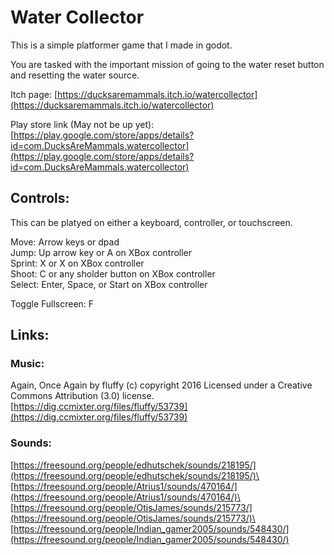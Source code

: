 # Water Collector

This is a simple platformer game that I made in godot.

You are tasked with the important mission of going to the water reset button and resetting the water source.

Itch page: [https://ducksaremammals.itch.io/watercollector](https://ducksaremammals.itch.io/watercollector)

Play store link (May not be up yet): [https://play.google.com/store/apps/details?id=com.DucksAreMammals.watercollector](https://play.google.com/store/apps/details?id=com.DucksAreMammals.watercollector)

## Controls:

This can be platyed on either a keyboard, controller, or touchscreen.

Move: Arrow keys or dpad\
Jump: Up arrow key or A on XBox controller\
Sprint: X or X on XBox controller\
Shoot: C or any sholder button on XBox controller\
Select: Enter, Space, or Start on XBox controller

Toggle Fullscreen: F

## Links:

### Music:

Again, Once Again by fluffy (c) copyright 2016 Licensed under a Creative Commons Attribution (3.0) license.\
[https://dig.ccmixter.org/files/fluffy/53739](https://dig.ccmixter.org/files/fluffy/53739)

### Sounds:

[https://freesound.org/people/edhutschek/sounds/218195/](https://freesound.org/people/edhutschek/sounds/218195/)\
[https://freesound.org/people/Atrius1/sounds/470164/](https://freesound.org/people/Atrius1/sounds/470164/)\
[https://freesound.org/people/OtisJames/sounds/215773/](https://freesound.org/people/OtisJames/sounds/215773/)\
[https://freesound.org/people/Indian_gamer2005/sounds/548430/](https://freesound.org/people/Indian_gamer2005/sounds/548430/)
